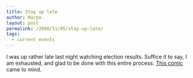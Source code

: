 ```yaml
---
title: Stay up late
author: Harpo
layout: post
permalink: /2008/11/05/stay-up-late/
tags:
  - current events
---
```

I was up rather late last night watching election results. Suffice it to say, I am exhausted, and glad to be done with this entire process. [This comic][1] came to mind.

 [1]: http://xkcd.com/500/